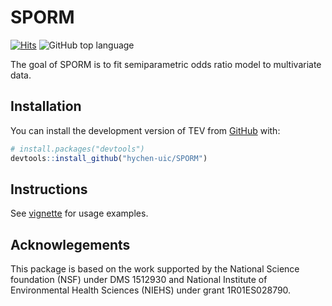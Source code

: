
# SPORM

<!-- badges: start -->
[![Hits](https://hits.seeyoufarm.com/api/count/incr/badge.svg?url=https%3A%2F%2Fgithub.com%2Fhychen-uic%2FTEV&count_bg=%2379C83D&title_bg=%23555555&icon=&icon_color=%23E7E7E7&title=visits&edge_flat=false)](https://hits.seeyoufarm.com)
![GitHub top language](https://img.shields.io/github/languages/top/hychen-uic/SPORM?color=red)
<!-- ![GitHub R package version](https://img.shields.io/github/r-package/v/hychen-uic/SPORM) -->
<!-- badges: end -->

The goal of SPORM is to fit semiparametric odds ratio model to multivariate data.

## Installation

You can install the development version of TEV from [GitHub](https://github.com/) with:

``` r
# install.packages("devtools")
devtools::install_github("hychen-uic/SPORM")
```

## Instructions

See [vignette](https://github.com/hychen-uic/SPORM/blob/master/SPORMvignette.pdf) for usage examples.

## Acknowlegements

This package is based on the work supported by the National Science foundation (NSF) under DMS 1512930 and National Institute of Environmental Health Sciences (NIEHS) under grant 1R01ES028790. 
